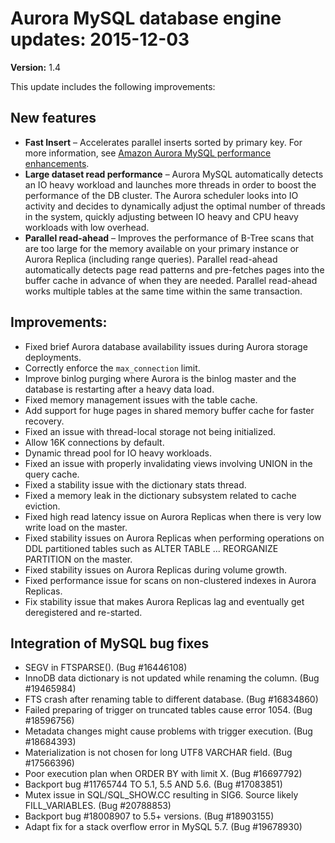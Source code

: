 # Aurora MySQL database engine updates: 2015\-12\-03<a name="AuroraMySQL.Updates.20151203"></a>

**Version:** 1\.4

This update includes the following improvements:

## New features<a name="AuroraMySQL.Updates.20151203.New"></a>
+ **Fast Insert** – Accelerates parallel inserts sorted by primary key\. For more information, see [Amazon Aurora MySQL performance enhancements](Aurora.AuroraMySQL.Overview.md#Aurora.AuroraMySQL.Performance)\.
+ **Large dataset read performance** – Aurora MySQL automatically detects an IO heavy workload and launches more threads in order to boost the performance of the DB cluster\. The Aurora scheduler looks into IO activity and decides to dynamically adjust the optimal number of threads in the system, quickly adjusting between IO heavy and CPU heavy workloads with low overhead\.
+ **Parallel read\-ahead** – Improves the performance of B\-Tree scans that are too large for the memory available on your primary instance or Aurora Replica \(including range queries\)\. Parallel read\-ahead automatically detects page read patterns and pre\-fetches pages into the buffer cache in advance of when they are needed\. Parallel read\-ahead works multiple tables at the same time within the same transaction\.

## Improvements:<a name="AuroraMySQL.Updates.20151203.Improvements"></a>
+ Fixed brief Aurora database availability issues during Aurora storage deployments\. 
+ Correctly enforce the `max_connection` limit\.
+ Improve binlog purging where Aurora is the binlog master and the database is restarting after a heavy data load\. 
+ Fixed memory management issues with the table cache\. 
+ Add support for huge pages in shared memory buffer cache for faster recovery\. 
+ Fixed an issue with thread\-local storage not being initialized\. 
+ Allow 16K connections by default\. 
+ Dynamic thread pool for IO heavy workloads\. 
+ Fixed an issue with properly invalidating views involving UNION in the query cache\. 
+ Fixed a stability issue with the dictionary stats thread\. 
+ Fixed a memory leak in the dictionary subsystem related to cache eviction\. 
+ Fixed high read latency issue on Aurora Replicas when there is very low write load on the master\. 
+ Fixed stability issues on Aurora Replicas when performing operations on DDL partitioned tables such as ALTER TABLE \.\.\. REORGANIZE PARTITION on the master\. 
+ Fixed stability issues on Aurora Replicas during volume growth\. 
+ Fixed performance issue for scans on non\-clustered indexes in Aurora Replicas\. 
+ Fix stability issue that makes Aurora Replicas lag and eventually get deregistered and re\-started\. 

## Integration of MySQL bug fixes<a name="AuroraMySQL.Updates.20151203.BugFixes"></a>
+ SEGV in FTSPARSE\(\)\. \(Bug \#16446108\)
+ InnoDB data dictionary is not updated while renaming the column\. \(Bug \#19465984\)
+ FTS crash after renaming table to different database\. \(Bug \#16834860\)
+ Failed preparing of trigger on truncated tables cause error 1054\. \(Bug \#18596756\)
+ Metadata changes might cause problems with trigger execution\. \(Bug \#18684393\)
+ Materialization is not chosen for long UTF8 VARCHAR field\. \(Bug \#17566396\)
+ Poor execution plan when ORDER BY with limit X\. \(Bug \#16697792\)
+ Backport bug \#11765744 TO 5\.1, 5\.5 AND 5\.6\. \(Bug \#17083851\)
+ Mutex issue in SQL/SQL\_SHOW\.CC resulting in SIG6\. Source likely FILL\_VARIABLES\. \(Bug \#20788853\)
+ Backport bug \#18008907 to 5\.5\+ versions\. \(Bug \#18903155\)
+ Adapt fix for a stack overflow error in MySQL 5\.7\. \(Bug \#19678930\)